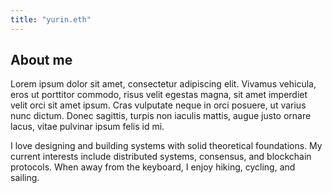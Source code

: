 ```yaml
---
title: "yurin.eth"
---
```


## About me

Lorem ipsum dolor sit amet, consectetur adipiscing elit. Vivamus vehicula, eros ut porttitor commodo, risus velit egestas magna, sit amet imperdiet velit orci sit amet ipsum. Cras vulputate neque in orci posuere, ut varius nunc dictum. Donec sagittis, turpis non iaculis mattis, augue justo ornare lacus, vitae pulvinar ipsum felis id mi.

I love designing and building systems with solid theoretical foundations. My current interests include distributed systems, consensus, and blockchain protocols. When away from the keyboard, I enjoy hiking, cycling, and sailing.
